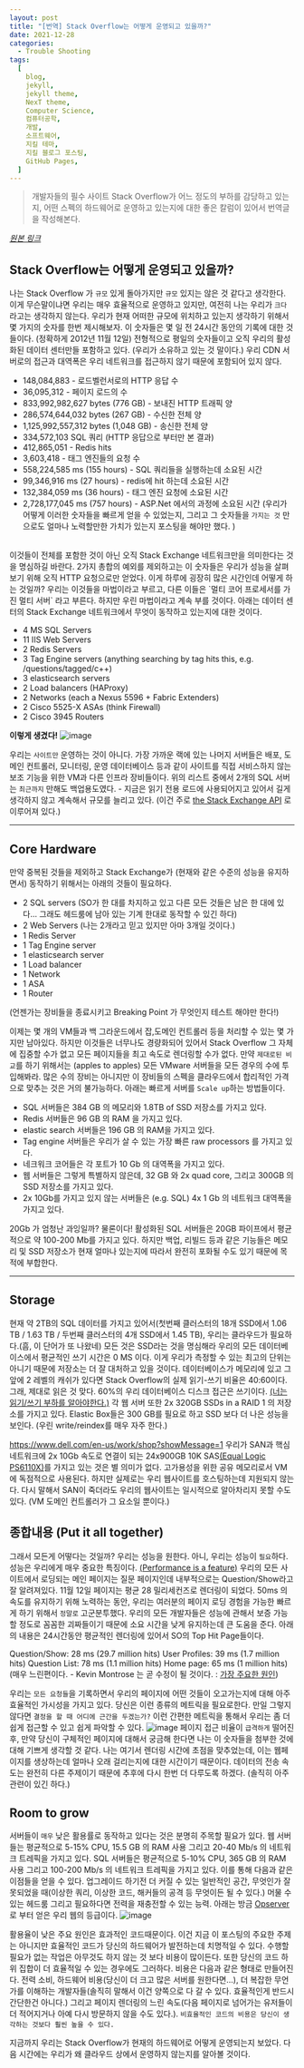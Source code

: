 ```yaml
---
layout: post
title: "[번역] Stack Overflow는 어떻게 운영되고 있을까?"
date: 2021-12-28
categories:
  - Trouble Shooting
tags:
  [
    blog,
    jekyll,
    jekyll theme,
    NexT theme,
    Computer Science,
    컴퓨터공학,
    개발,
    소프트웨어,
    지킬 테마,
    지킬 블로그 포스팅,
    GitHub Pages,
  ]
---
```


> 개발자들의 필수 사이트 Stack Overflow가 어느 정도의 부하를 감당하고 있는지, 어떤 스펙의 하드웨어로 운영하고 있는지에 대한 좋은 칼럼이 있어서 번역글을 작성해본다.

_[원본 링크](https://nickcraver.com/blog/2013/11/22/what-it-takes-to-run-stack-overflow/)_

## Stack Overflow는 어떻게 운영되고 있을까?

나는 Stack Overflow 가 `규모` 있게 돌아가지만 `규모` 있지는 않은 것 같다고 생각한다.
이게 무슨말이냐면 우리는 매우 효율적으로 운영하고 있지만, 여전히 나는 우리가 `크다` 라고는 생각하지 않는다.
우리가 현재 어떠한 규모에 위치하고 있는지 생각하기 위해서 몇 가지의 숫자를 한번 제시해보자.
이 숫자들은 몇 일 전 24시간 동안의 기록에 대한 것들이다. (정확하게 2012년 11월 12일)
전형적으로 평일의 숫자들이고 오직 우리의 활성화된 데이터 센터만들 포함하고 있다. (우리가 소유하고 있는 것 말이다.)
우리 CDN 서버로의 접근과 대역폭은 우리 네트워크를 접근하지 않기 때문에 포함되어 있지 않다.

- 148,084,883 - 로드벨런서로의 HTTP 응답 수
- 36,095,312 - 페이지 로드의 수
- 833,992,982,627 bytes (776 GB) - 보내진 HTTP 트래픽 양
- 286,574,644,032 bytes (267 GB) - 수신한 전체 양
- 1,125,992,557,312 bytes (1,048 GB) - 송신한 전체 양
- 334,572,103 SQL 쿼리 (HTTP 응답으로 부터만 본 결과)
- 412,865,051 - Redis hits
- 3,603,418 - 태그 엔진들의 요청 수
- 558,224,585 ms (155 hours) - SQL 쿼리들을 실행하는데 소요된 시간
- 99,346,916 ms (27 hours) - redis에 hit 하는데 소요된 시간
- 132,384,059 ms (36 hours) - 태그 엔진 요청에 소요된 시간
- 2,728,177,045 ms (757 hours) - ASP.Net 에서의 과정에 소요된 시간
  (우리가 어떻게 이러한 숫자들을 빠르게 얻을 수 있었는지, 그리고 그 숫자들을 `가지는 것` 만으로도 얼마나 노력할만한 가치가 있는지 포스팅을 해야만 했다. )

<br>
이것들이 전체를 포함한 것이 아닌 오직 Stack Exchange 네트워크만을 의미한다는 것을 명심하길 바란다.
2가지 총합의 예외를 제외하고는 이 숫자들은 우리가 성능을 살펴보기 위해 오직 HTTP 요청으로만 얻었다.
이게 하루에 굉장히 많은 시간인데 어떻게 하는 것일까?
우리는 이것들을 마법이라고 부르고, 다른 이들은 `멀티 코어 프로세서를 가진 멀티 서버` 라고 부른다.
하지만 우린 마법이라고 계속 부를 것이다.
아래는 데이터 센터의 Stack Exchange 네트워크에서 무엇이 동작하고 있는지에 대한 것이다.

- 4 MS SQL Servers
- 11 IIS Web Servers
- 2 Redis Servers
- 3 Tag Engine servers (anything searching by tag hits this, e.g. /questions/tagged/c++)
- 3 elasticsearch servers
- 2 Load balancers (HAProxy)
- 2 Networks (each a Nexus 5596 + Fabric Extenders)
- 2 Cisco 5525-X ASAs (think Firewall)
- 2 Cisco 3945 Routers

**이렇게 생겼다!**
![image](https://user-images.githubusercontent.com/37402136/147566018-1066d3b3-ac29-4b54-9a3f-65615fcf82d7.png)

우리는 `사이트만` 운영하는 것이 아니다. 가장 가까운 랙에 있는 나머지 서버들은 배포, 도메인 컨트롤러, 모니터링, 운영 데이터베이스 등과 같이 사이트를 직접 서비스하지 않는 보조 기능을 위한 VM과 다른 인프라 장비들이다.
위의 리스트 중에서 2개의 SQL 서버는 `최근까지` 만해도 백업용도였다. - 지금은 읽기 전용 로드에 사용되어지고 있어서 길게 생각하지 않고 계속해서 규모를 늘리고 있다. (이건 주로 [the Stack Exchange API](https://api.stackexchange.com/) 로 이루어져 있다.)

---

## Core Hardware

만약 중복된 것들을 제외하고 Stack Exchange가 (현재와 같은 수준의 성능을 유지하면서) 동작하기 위해서는 아래의 것들이 필요하다.

- 2 SQL servers (SO가 한 대를 차지하고 있고 다른 모든 것들은 남은 한 대에 있다... 그래도 헤드룸에 남아 있는 기계 한대로 동작할 수 있긴 하다)
- 2 Web Servers (나는 2개라고 믿고 있지만 아마 3개일 것이다.)
- 1 Redis Server
- 1 Tag Engine server
- 1 elasticsearch server
- 1 Load balancer
- 1 Network
- 1 ASA
- 1 Router

(언젠가는 장비들을 종료시키고 Breaking Point 가 무엇인지 테스트 해야만 한다!)

이제는 몇 개의 VM들과 백 그라운드에서 잡,도메인 컨트롤러 등을 처리할 수 있는 몇 가지만 남아있다. 하지만 이것들은 너무나도 경량화되어 있어서 Stack Overflow 그 자체에 집중할 수가 없고 모든 페이지들을 최고 속도로 렌더링할 수가 없다.
만약 `제대로된 비교`를 하기 위해서는 (apples to apples) 모든 VMware 서버들을 모든 경우의 수에 투입해봐라.
많은 수의 장비는 아니지만 이 장비들의 스펙을 클라우드에서 합리적인 가격으로 맞추는 것은 거의 불가능하다.
아래는 빠르게 서버를 `Scale up`하는 방법들이다.

- SQL 서버들은 384 GB 의 메모리와 1.8TB of SSD 저장소를 가지고 있다.
- Redis 서버들은 96 GB 의 RAM 을 가지고 있다.
- elastic search 서버들은 196 GB 의 RAM을 가지고 있다.
- Tag engine 서버들은 우리가 살 수 있는 가장 빠른 raw processors 를 가지고 있다.
- 네크워크 코어들은 각 포트가 10 Gb 의 대역폭을 가지고 있다.
- 웹 서버들은 그렇게 특별하지 않은데, 32 GB 와 2x quad core, 그리고 300GB 의 SSD 저장소를 가지고 있다.
- 2x 10Gb를 가지고 있지 않는 서버들은 (e.g. SQL) 4x 1 Gb 의 네트워크 대역폭을 가지고 있다.

20Gb 가 엄청난 과잉일까?
물론이다! 활성화된 SQL 서버들은 20GB 파이프에서 평균적으로 약 100-200 Mb를 가지고 있다.
하지만 백업, 리빌드 등과 같은 기능들은 메모리 및 SSD 저장소가 현재 얼마나 있는지에 따라서 완전히 포화될 수도 있기 때문에 목적에 부합한다.

---

## Storage

현재 약 2TB의 SQL 데이터를 가지고 있어서(첫번째 클러스터의 18개 SSD에서 1.06 TB / 1.63 TB / 두번째 클러스터의 4개 SSD에서 1.45 TB), 우리는 클라우드가 필요하다.(흠, 이 단어가 또 나왔네)
모든 것은 SSD라는 것을 명심해라
우리의 모든 데이터베이스에서 평균적인 쓰기 시간은 0 MS 이다. 이게 우리가 측정할 수 있는 최고의 단위는 아니기 때문에 저장소는 더 잘 대처하고 있을 것이다.
데이터베이스가 메모리에 있고 그 앞에 2 레벨의 캐쉬가 있다면 Stack Overflow의 실제 읽기-쓰기 비율은 40:60이다.
그래, 제대로 읽은 것 맞다. 60%의 우리 데이터베이스 디스크 접근은 쓰기이다. [(너는 읽기/쓰기 부하를 알아야한다.)](http://sqlblog.com/blogs/louis_davidson/archive/2009/06/20/read-write-ratio-versus-read-write-ratio.aspx)
각 웹 서버 또한 2x 320GB SSDs in a RAID 1 의 저장소를 가지고 있다.
Elastic Box들은 300 GB를 필요로 하고 SSD 보다 더 나은 성능을 보인다. (우린 write/reindex를 매우 자주 한다.)

https://www.dell.com/en-us/work/shop?showMessage=1
우리가 SAN과 핵심 네트워크에 2x 10Gb 속도로 연결이 되는 24x900GB 10K SAS[(Equal Logic PS6110X)](https://www.dell.com/en-us/work/shop?showMessage=1)를 가지고 있는 것은 별 의미가 없다.
고가용성을 위한 공유 메모리로서 VM에 독점적으로 사용된다. 하지만 실제로는 우리 웹사이트를 호스팅하는데 지원되지 않는다.
다시 말해서 SAN이 죽더라도 우리의 웹사이트는 일시적으로 알아차리지 못할 수도 있다. (VM 도메인 컨트롤러가 그 요소일 뿐이다.)

## 종합내용 (Put it all together)

그래서 모든게 어떻다는 것일까?
우리는 성능을 원한다. 아니, 우리는 성능이 `필요`하다.
성능은 우리에게 매우 중요한 특징이다. [(Performance is a feature)](https://blog.codinghorror.com/performance-is-a-feature/)
우리의 모든 사이트에서 로딩되는 메인 페이지는 질문 페이지인데 내부적으로는 Question/Show라고 잘 알려져있다.
11월 12일 페이지는 평균 28 밀리세컨즈로 렌더링이 되었다.
50ms 의 속도를 유지하기 위해 노력하는 동안, 우리는 여러분의 페이지 로딩 경험을 가능한 빠르게 하기 위해서 `정말로` 고군분투했다.
우리의 모든 개발자들은 성능에 관해서 보증 가능할 정도로 꼼꼼한 괴짜들이기 때문에 소요 시간을 낮게 유지하는데 큰 도움을 준다.
아래의 내용은 24시간동안 평균적인 렌더링에 있어서 SO의 Top Hit Page들이다.

Question/Show: 28 ms (29.7 million hits)
User Profiles: 39 ms (1.7 million hits)
Question List: 78 ms (1.1 million hits)
Home page: 65 ms (1 million hits) (매우 느린편이다. - Kevin Montrose 는 곧 수정이 될 것이다. : [가장 주요한 원인](https://kevinmontrose.com/2013/05/22/your-future-on-stack-overflow/))

우리는 `모든 요청들`을 기록하면서 우리의 페이지에 어떤 것들이 오고가는지에 대해 아주 효율적인 가시성을 가지고 있다.
당신은 이런 종류의 메트릭을 필요로한다. 만일 그렇지 않다면 `결정을 할 때 어디에 근간을 두겠는가?`
이런 간편한 메트릭을 통해서 우리는 좀 더 쉽게 접근할 수 있고 쉽게 파악할 수 있다.
![image](https://user-images.githubusercontent.com/37402136/147854927-ae468844-f628-4645-8254-ae75be999f57.png)
페이지 접근 비율이 `급격하게` 떨어진 후, 만약 당신이 구체적인 페이지에 대해서 궁금해 한다면 나는 이 숫자들을 첨부한 것에 대해 기쁘게 생각할 것 같다.
나는 여기서 렌더링 시간에 초점을 맞추었는데, 이는 웹페이지를 생상하는데 얼마나 오래 걸리는지에 대한 시간이기 때문이다. 데이터의 전송 속도는 완전히 다른 주제이기 때문에 추후에 다시 한번 더 다루도록 하겠다. (솔직히 아주 관련이 있긴 하다.)

## Room to grow

서버들이 `매우` 낮은 활용률로 동작하고 있다는 것은 분명히 주목할 필요가 있다.
웹 서버들는 평균적으로 5-15% CPU, 15.5 GB 의 RAM 사용 그리고 20-40 Mb/s 의 네트워크 트레픽을 가지고 있다.
SQL 서버들은 평균적으로 5-10% CPU, 365 GB 의 RAM 사용 그리고 100-200 Mb/s 의 네트워크 트레픽을 가지고 있다.
이를 통해 다음과 같은 이점들을 얻을 수 있다.
업그레이드 하기전 더 커질 수 있는 일반적인 공간, 무엇인가 잘못되었을 때(이상한 쿼리, 이상한 코드, 해커들의 공격 등 무엇이든 될 수 있다.) 머물 수 있는 헤드룸 그리고 필요하다면 전력을 재충전할 수 있는 능력.
아래는 방금 [Opserver](https://github.com/opserver/Opserver) 로 부터 얻은 우리 웹의 등급이다.
![image](https://user-images.githubusercontent.com/37402136/147933242-4bc25a7a-abc0-4908-8639-9abab7715291.png)

활용율이 낮은 주요 원인은 효과적인 코드때문이다.
이건 지금 이 포스팅의 주요한 주제는 아니지만 효율적인 코드가 당신의 하드웨어가 발전하는데 치명적일 수 있다.
수행할 필요가 없는 작업은 아무것도 하지 않는 것 보다 비용이 많이든다. 또한 당신의 코드 하위 집합이 더 효율적일 수 있는 경우에도 그러하다.
비용은 다음과 같은 형태로 만들어진다.
전력 소비, 하드웨어 비용(당신이 더 크고 많은 서버를 원한다면...), 더 복잡한 무언가를 이해하는 개발자들(솔직히 말해서 이건 양쪽으로 다 갈 수 있다. 효율적인게 반드시 간단한건 아니다.) 그리고 페이지 렌더링의 느린 속도(다음 페이지로 넘어가는 유저들이 더 적어지거나 아예 다시 방문하지 않을 수도 있다.).
`비효율적인 코드의 비용은 당신이 생각하는 것보다 훨씬 높을 수 있다.`

지금까지 우리는 Stack Overflow가 현재의 하드웨어로 어떻게 운영되는지 보았다. 다음 시간에는 우리가 왜 클라우드 상에서 운영하지 않는지를 알아볼 것이다.
